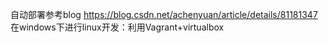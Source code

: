 自动部署参考blog https://blog.csdn.net/achenyuan/article/details/81181347
在windows下进行linux开发：利用Vagrant+virtualbox
